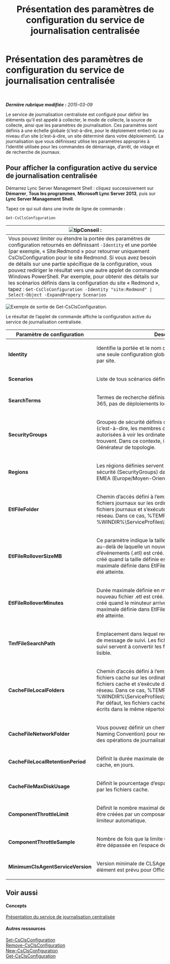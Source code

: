 ﻿---
title: Présentation des paramètres de configuration du service de journalisation centralisée
TOCTitle: Présentation des paramètres de configuration du service de journalisation centralisée
ms:assetid: 3c34e600-0b91-43dc-b4cc-90b6a70ee12e
ms:mtpsurl: https://technet.microsoft.com/fr-fr/library/JJ688029(v=OCS.15)
ms:contentKeyID: 49891312
ms.date: 05/20/2016
mtps_version: v=OCS.15
ms.translationtype: HT
---

# Présentation des paramètres de configuration du service de journalisation centralisée

 

_**Dernière rubrique modifiée :** 2015-03-09_

Le service de journalisation centralisée est configuré pour définir les éléments qu’il est appelé à collecter, le mode de collecte, la source de collecte, ainsi que les paramètres de journalisation. Ces paramètres sont définis à une échelle globale (c’est-à-dire, pour le déploiement entier) ou au niveau d’un site (c’est-à-dire, un site déterminé dans votre déploiement). La journalisation que vous définissez utilise les paramètres appropriés à l’identité utilisée pour les commandes de démarrage, d’arrêt, de vidage et de recherche de journaux.

## Pour afficher la configuration active du service de journalisation centralisée

Démarrez Lync Server Management Shell : cliquez successivement sur **Démarrer**, **Tous les programmes**, **Microsoft Lync Server 2013**, puis sur **Lync Server Management Shell**.

Tapez ce qui suit dans une invite de ligne de commande :

    Get-CsClsConfiguration

<table>
<thead>
<tr class="header">
<th><img src="images/JJ205025.tip(OCS.15).gif" title="tip" alt="tip" />Conseil :</th>
</tr>
</thead>
<tbody>
<tr class="odd">
<td>Vous pouvez limiter ou étendre la portée des paramètres de configuration retournés en définissant <code>-Identity</code> et une portée (par exemple, « Site:Redmond » pour retourner uniquement CsClsConfiguration pour le site Redmond. Si vous avez besoin de détails sur une partie spécifique de la configuration, vous pouvez rediriger le résultat vers une autre applet de commande Windows PowerShell. Par exemple, pour obtenir des détails sur les scénarios définis dans la configuration du site « Redmond », tapez : <code>Get-CsClsConfiguration -Identity &quot;site:Redmond&quot; | Select-Object -ExpandPropery Scenarios</code></td>
</tr>
</tbody>
</table>


![Exemple de sortie de Get-CsClsConfiguration.](images/JJ688138.23f98ddc-fc48-499a-b6c5-752611f2a0b0(OCS.15).jpg "Exemple de sortie de Get-CsClsConfiguration.")

Le résultat de l’applet de commande affiche la configuration active du service de journalisation centralisée.


<table>
<colgroup>
<col style="width: 50%" />
<col style="width: 50%" />
</colgroup>
<thead>
<tr class="header">
<th>Paramètre de configuration</th>
<th>Description</th>
</tr>
</thead>
<tbody>
<tr class="odd">
<td><p><strong>Identity</strong></p></td>
<td><p>Identifie la portée et le nom de cette configuration. Il existe une seule configuration globale et une seule configuration par site.</p></td>
</tr>
<tr class="even">
<td><p><strong>Scenarios</strong></p></td>
<td><p>Liste de tous scénarios définis pour cette configuration.</p></td>
</tr>
<tr class="odd">
<td><p><strong>SearchTerms</strong></p></td>
<td><p>Termes de recherche définis pour la configuration. Office 365, pas de déploiements locaux.</p></td>
</tr>
<tr class="even">
<td><p><strong>SecurityGroups</strong></p></td>
<td><p>Groupes de sécurité définis déterminant les personnes (c’est-à-dire, les membres des groupes de sécurité) autorisées à voir les ordinateurs du sur lequel elles se trouvent. Dans ce contexte, il s’agit du site défini dans le Générateur de topologie.</p></td>
</tr>
<tr class="odd">
<td><p><strong>Regions</strong></p></td>
<td><p>Les régions définies servent à collecter les groupes de sécurité (SecurityGroups) dans une région, par exemple, EMEA (Europe/Moyen-Orient/Afrique).</p></td>
</tr>
<tr class="even">
<td><p><strong>EtlFileFolder</strong></p></td>
<td><p>Chemin d’accès défini à l’emplacement où sont écrits les fichiers journaux sur les ordinateurs. CLSAgent écrit les fichiers journaux et s’exécute dans le contexte du service réseau. Dans ce cas, %TEMP% s’étend vers %WINDIR%\ServiceProfiles\NetworkService\AppData\Local.</p></td>
</tr>
<tr class="odd">
<td><p><strong>EtlFileRolloverSizeMB</strong></p></td>
<td><p>Ce paramètre indique la taille maximale du fichier journal au-delà de laquelle un nouveau fichier journal de suivi d’événements (.etl) est créé. Un nouveau fichier journal est créé quand la taille définie est atteinte, même si la durée maximale définie dans EtlFileRolloverMinutes n’a pas encore été atteinte.</p></td>
</tr>
<tr class="even">
<td><p><strong>EtlFileRolloverMinutes</strong></p></td>
<td><p>Durée maximale définie en minutes au-delà de laquelle un nouveau fichier .etl est créé. Un nouveau fichier local est créé quand le minuteur arrive à expiration, même si la taille maximale définie dans EtlFileRolloverSizeMB n’a pas encore été atteinte.</p></td>
</tr>
<tr class="odd">
<td><p><strong>TmfFileSearchPath</strong></p></td>
<td><p>Emplacement dans lequel rechercher les fichiers au format de message de suivi. Les fichiers au format de message de suivi servent à convertir les fichiers binaires en format lisible.</p></td>
</tr>
<tr class="even">
<td><p><strong>CacheFileLocalFolders</strong></p></td>
<td><p>Chemin d’accès défini à l’emplacement où sont écrits les fichiers cache sur les ordinateurs. CLSAgent écrit les fichiers cache et s’exécute dans le contexte du service réseau. Dans ce cas, %TEMP% s’étend vers %WINDIR%\ServiceProfiles\NetworkService\AppData\Local. Par défaut, les fichiers cache et les fichiers journaux sont écrits dans le même répertoire.</p></td>
</tr>
<tr class="odd">
<td><p><strong>CacheFileNetworkFolder</strong></p></td>
<td><p>Vous pouvez définir un chemin d’accès UNC (Universal Naming Convention) pour recevoir les fichiers cache lors des opérations de journalisation.</p></td>
</tr>
<tr class="even">
<td><p><strong>CacheFileLocalRetentionPeriod</strong></p></td>
<td><p>Définit la durée maximale de conservation des fichiers cache, en jours.</p></td>
</tr>
<tr class="odd">
<td><p><strong>CacheFileMaxDiskUsage</strong></p></td>
<td><p>Définit le pourcentage d’espace disque pouvant être utilisé par les fichiers cache.</p></td>
</tr>
<tr class="even">
<td><p><strong>ComponentThrottleLimit</strong></p></td>
<td><p>Définit le nombre maximal de traces par seconde pouvant être créées par un composant avant le déclenchement du limiteur automatique.</p></td>
</tr>
<tr class="odd">
<td><p><strong>ComponentThrottleSample</strong></p></td>
<td><p>Nombre de fois que la limite ComponentThrottleLimit peut être dépassée en l’espace de 60 secondes.</p></td>
</tr>
<tr class="even">
<td><p><strong>MinimumClsAgentServiceVersion</strong></p></td>
<td><p>Version minimale de CLSAgent autorisée à s’exécuter. Cet élément est prévu pour Office 365.</p></td>
</tr>
</tbody>
</table>


## Voir aussi

#### Concepts

[Présentation du service de journalisation centralisée](lync-server-2013-overview-of-the-centralized-logging-service.md)  

#### Autres ressources

[Set-CsClsConfiguration](https://docs.microsoft.com/en-us/powershell/module/skype/Set-CsClsConfiguration)  
[Remove-CsClsConfiguration](https://docs.microsoft.com/en-us/powershell/module/skype/Remove-CsClsConfiguration)  
[New-CsClsConfiguration](https://docs.microsoft.com/en-us/powershell/module/skype/New-CsClsConfiguration)  
[Get-CsClsConfiguration](https://docs.microsoft.com/en-us/powershell/module/skype/Get-CsClsConfiguration)

